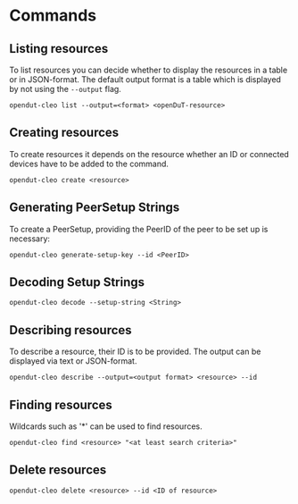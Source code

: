 # Commands

## Listing resources

To list resources you can decide whether to display the resources in a table or in JSON-format.
The default output format is a table which is displayed by not using the `--output` flag.

    opendut-cleo list --output=<format> <openDuT-resource>

## Creating resources

To create resources it depends on the resource whether an ID or connected devices have to be added to the command.

    opendut-cleo create <resource>

## Generating PeerSetup Strings

To create a PeerSetup, providing the PeerID of the peer to be set up is necessary:

    opendut-cleo generate-setup-key --id <PeerID>

## Decoding Setup Strings

    opendut-cleo decode --setup-string <String>

## Describing resources

To describe a resource, their ID is to be provided. The output can be displayed via text or JSON-format.

    opendut-cleo describe --output=<output format> <resource> --id 

## Finding resources

Wildcards such as '*' can be used to find resources.

    opendut-cleo find <resource> "<at least search criteria>"

## Delete resources

    opendut-cleo delete <resource> --id <ID of resource>
